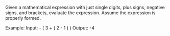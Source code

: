 Given a mathematical expression with just single digits, plus signs, negative signs, and brackets, evaluate the expression. Assume the expression is properly formed.

Example:
Input: - ( 3 + ( 2 - 1 ) )
Output: -4
